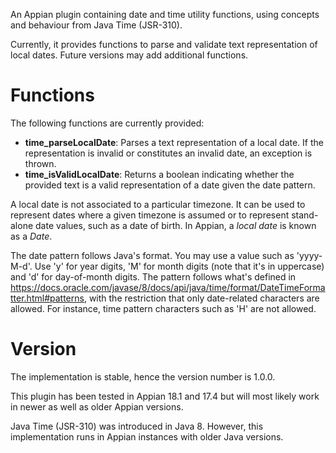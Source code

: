 An Appian plugin containing date and time utility functions, using concepts and behaviour from Java Time (JSR-310).

Currently, it provides functions to parse and validate text representation of local dates. Future versions may add additional functions.

# Functions

The following functions are currently provided:

- **time_parseLocalDate**: Parses a text representation of a local date. If the representation is invalid or constitutes an invalid date, an exception is thrown.
- **time_isValidLocalDate**: Returns a boolean indicating whether the provided text is a valid representation of a date given the date pattern.

A local date is not associated to a particular timezone. It can be used to represent dates where a given timezone is assumed or to represent stand-alone date values, such as a date of birth. In Appian, a _local date_ is known as a _Date_.

The date pattern follows Java's format. You may use a value such as 'yyyy-M-d'. Use 'y' for year digits, 'M' for month digits (note that it's in uppercase) and 'd' for day-of-month digits. The pattern follows what's defined in https://docs.oracle.com/javase/8/docs/api/java/time/format/DateTimeFormatter.html#patterns, with the restriction that only date-related characters are allowed. For instance, time pattern characters such as 'H' are not allowed.

# Version

The implementation is stable, hence the version number is 1.0.0.

This plugin has been tested in Appian 18.1 and 17.4 but will most likely work in newer as well as older Appian versions.

Java Time (JSR-310) was introduced in Java 8. However, this implementation runs in Appian instances with older Java versions.
